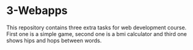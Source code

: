# 3-Webapps
This repository contains three extra tasks for web development course. First one is a simple game, second one is a bmi calculator and third one shows hips and hops between words.
